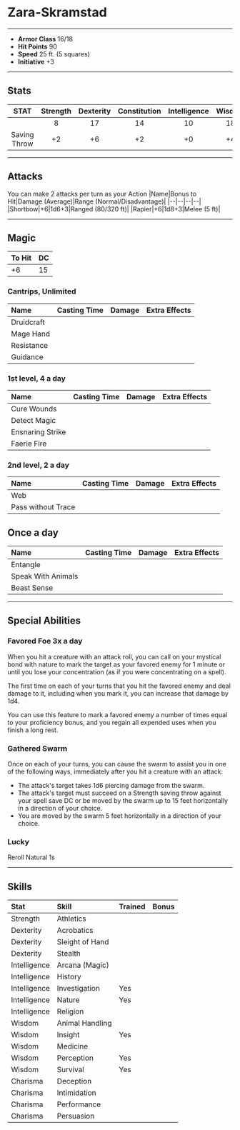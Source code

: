 # Zara-Skramstad
___
- **Armor Class** 16/18
- **Hit Points** 90
- **Speed** 25 ft. (5 squares)
- **Initiative** +3
___
## Stats
|STAT|Strength|Dexterity|Constitution|Intelligence|Wisdom|Charisma|
|:---:|:---:|:---:|:---:|:---:|:---:|:---:|
||8|17|14|10|18|8|
|Saving Throw|+2|+6|+2|+0|+4|-1|
___
## Attacks
You can make 2 attacks per turn as your Action
|Name|Bonus to Hit|Damage (Average)|Range (Normal/Disadvantage)|
|--|--|--|--|
|Shortbow|+6|1d6+3|Ranged (80/320 ft)|
|Rapier|+6|1d8+3|Melee (5 ft)|
___
## Magic
|To Hit|DC|
|--|--|
|+6|15|
### Cantrips, Unlimited
|Name|Casting Time|Damage|Extra Effects|
|:--|:--|:--|:--|
|Druidcraft||||
|Mage Hand||||
|Resistance||||
|Guidance||||
### 1st level, 4 a day
|Name|Casting Time|Damage|Extra Effects|
|:--|:--|:--|:--|
|Cure Wounds||||
|Detect Magic||||
|Ensnaring Strike||||
|Faerie Fire||||
### 2nd level, 2 a day
|Name|Casting Time|Damage|Extra Effects|
|:--|:--|:--|:--|
|Web||||
|Pass without Trace||||
## Once a day
|Name|Casting Time|Damage|Extra Effects|
|:--|:--|:--|:--|
|Entangle||||
|Speak With Animals||||
|Beast Sense||||
___
## Special Abilities
### Favored Foe 3x a day
When you hit a creature with an attack roll, you can call on your mystical bond with nature to mark the target as your favored enemy for 1 minute or until you lose your concentration (as if you were concentrating on a spell).

The first time on each of your turns that you hit the favored enemy and deal damage to it, including when you mark it, you can increase that damage by 1d4.

You can use this feature to mark a favored enemy a number of times equal to your proficiency bonus, and you regain all expended uses when you finish a long rest.
### Gathered Swarm
Once on each of your turns, you can cause the swarm to assist you in one of the following ways, immediately after you hit a creature with an attack:

- The attack's target takes 1d6 piercing damage from the swarm.
- The attack's target must succeed on a Strength saving throw against your spell save DC or be moved by the swarm up to 15 feet horizontally in a direction of your choice.
- You are moved by the swarm 5 feet horizontally in a direction of your choice.

### Lucky
Reroll Natural 1s
___
## Skills
|Stat|Skill|Trained|Bonus|
|:--|:--|--|--:|
|Strength|Athletics|||
|Dexterity|Acrobatics|||
|Dexterity|Sleight of Hand|||
|Dexterity|Stealth|||
|Intelligence|Arcana (Magic)|||
|Intelligence|History|||
|Intelligence|Investigation|Yes||
|Intelligence|Nature|Yes||
|Intelligence|Religion|||
|Wisdom|Animal Handling|||
|Wisdom|Insight|Yes||
|Wisdom|Medicine|||
|Wisdom|Perception|Yes||
|Wisdom|Survival|Yes||
|Charisma|Deception|||
|Charisma|Intimidation|||
|Charisma|Performance|||
|Charisma|Persuasion|||
